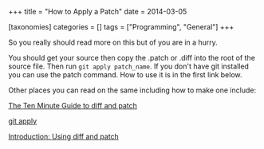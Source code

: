 +++
title =  "How to Apply a Patch"
date = 2014-03-05

[taxonomies]
categories = []
tags = ["Programming", "General"]
+++

So you really should read more on this but of you are in a hurry.

<!-- more -->

You should get your source then copy the .patch or .diff into the root of the source file. Then run `git apply patch_name`. If you don't have git installed you can use the patch command. How to use it is in the first link below.


Other places you can read on the same including how to make one include:


[The Ten Minute Guide to diff and patch]

[git apply]

[Introduction: Using diff and patch]



[The Ten Minute Guide to diff and patch]: http://jungels.net/articles/diff-patch-ten-minutes.html
[git apply]: http://git-scm.com/docs/git-apply
[Introduction: Using diff and patch]: http://blog.linuxacademy.com/linux/introduction-using-diff-and-patch/




